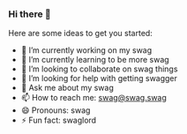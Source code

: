 ### Hi there 👋

Here are some ideas to get you started:

- 🔭 I’m currently working on my swag
- 🌱 I’m currently learning to be more swag
- 👯 I’m looking to collaborate on swag things
- 🤔 I’m looking for help with getting swagger
- 💬 Ask me about my swag
- 📫 How to reach me: swag@swag.swag
- 😄 Pronouns: swag
- ⚡ Fun fact: swaglord

